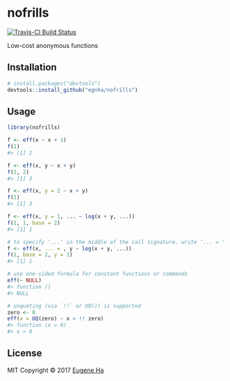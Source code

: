 
<!-- README.md is generated from README.Rmd. Please edit that file -->
nofrills
========

[![Travis-CI Build Status](https://travis-ci.org/egnha/nofrills.svg?branch=master)](https://travis-ci.org/egnha/nofrills)

Low-cost anonymous functions

Installation
------------

``` r
# install.packages("devtools")
devtools::install_github("egnha/nofrills")
```

Usage
-----

``` r
library(nofrills)

f <- eff(x ~ x + 1)
f(1)
#> [1] 2

f <- eff(x, y ~ x + y)
f(1, 2)
#> [1] 3

f <- eff(x, y = 2 ~ x + y)
f(1)
#> [1] 3

f <- eff(x, y = 1, ... ~ log(x + y, ...))
f(1, 1, base = 2)
#> [1] 1

# to specify '...' in the middle of the call signature, write '... = '
f <- eff(x, ... = , y ~ log(x + y, ...))
f(1, base = 2, y = 1)
#> [1] 1

# use one-sided formula for constant functions or commands
eff(~ NULL)
#> function () 
#> NULL

# unquoting (via `!!` or UQ()) is supported
zero <- 0
eff(x = UQ(zero) ~ x > !! zero)
#> function (x = 0) 
#> x > 0
```

License
-------

MIT Copyright © 2017 [Eugene Ha](https://github.com/egnha)
